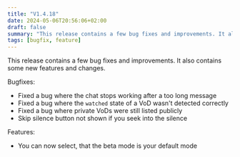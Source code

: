 ```yaml
---
title: "V1.4.18"
date: 2024-05-06T20:56:06+02:00
draft: false
summary: "This release contains a few bug fixes and improvements. It also contains some new features and changes."
tags: [bugfix, feature]
---
```


This release contains a few bug fixes and improvements.
It also contains some new features and changes.

Bugfixes:
- Fixed a bug where the chat stops working after a too long message
- Fixed a bug where the `watched` state of a VoD wasn't detected correctly
- Fixed a bug where private VoDs were still listed publicly
- Skip silence button not shown if you seek into the silence

Features:
- You can now select, that the beta mode is your default mode